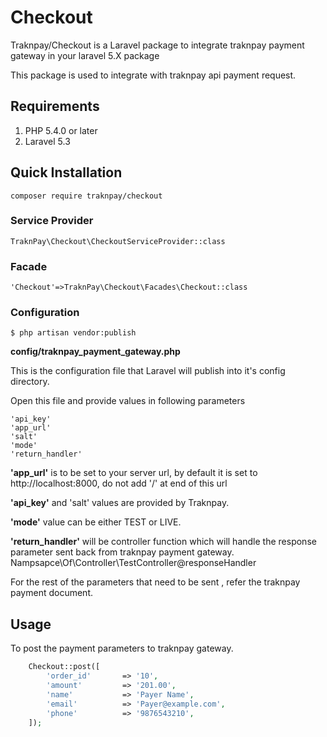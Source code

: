 # Checkout
Traknpay/Checkout is a Laravel package to integrate traknpay payment gateway in your laravel 5.X package

This package is used to integrate with traknpay api payment request.

## Requirements ##
 1. PHP 5.4.0 or later
 2. Laravel 5.3
 
## Quick Installation ##

    composer require traknpay/checkout

### Service Provider ###
    TraknPay\Checkout\CheckoutServiceProvider::class

### Facade ###
    'Checkout'=>TraknPay\Checkout\Facades\Checkout::class

### Configuration ###

    $ php artisan vendor:publish

**config/traknpay_payment_gateway.php**

This is the configuration file that Laravel will publish into it's config directory.

Open this file and provide values in following parameters

    'api_key'
    'app_url'
    'salt'
    'mode'
    'return_handler'

**'app_url'** is to be set to your server url, by default it is set to http://localhost:8000, do not add '/' at end of this url

**'api_key'** and 'salt' values are provided by Traknpay.

**'mode'** value can be either TEST or LIVE.

**'return_handler'** will be controller function which will handle the 
response parameter sent back from traknpay payment gateway. Nampsapce\Of\Controller\TestController@responseHandler

For the rest of the parameters that need to be sent , refer the traknpay payment document.

## Usage  ##
To post the payment parameters to traknpay gateway.

```php
    Checkout::post([
        'order_id'       => '10',
        'amount'         => '201.00',
        'name'           => 'Payer Name',
        'email'          => 'Payer@example.com',
        'phone'          => '9876543210',
    ]);
```